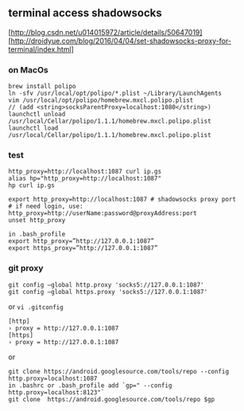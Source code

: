 ## terminal access shadowsocks
[http://blog.csdn.net/u014015972/article/details/50647019]
[http://droidyue.com/blog/2016/04/04/set-shadowsocks-proxy-for-terminal/index.html]
### on MacOs<br>
```
brew install polipo
ln -sfv /usr/local/opt/polipo/*.plist ~/Library/LaunchAgents
vim /usr/local/opt/polipo/homebrew.mxcl.polipo.plist
// (add <string>socksParentProxy=localhost:1080</string>)
launchctl unload /usr/local/Cellar/polipo/1.1.1/homebrew.mxcl.polipo.plist
launchctl load /usr/local/Cellar/polipo/1.1.1/homebrew.mxcl.polipo.plist 
```
### test
```
http_proxy=http://localhost:1087 curl ip.gs
alias hp="http_proxy=http://localhost:1087"
hp curl ip.gs

export http_proxy=http://localhost:1087 # shadowsocks proxy port
# if need login, use: http_proxy=http://userName:password@proxyAddress:port
unset http_proxy

in .bash_profile
export http_proxy=”http://127.0.0.1:1087”
export https_proxy=”http://127.0.0.1:1087”
```
### git proxy
```
git config –global http.proxy 'socks5://127.0.0.1:1087'
git config –global https.proxy 'socks5://127.0.0.1:1087'
```
or `vi .gitconfig`
```
[http]                                                                          
› proxy = http://127.0.0.1:1087                                                 
[https]                                                                         
› proxy = http://127.0.0.1:1087
```
or
```
git clone https://android.googlesource.com/tools/repo --config http.proxy=localhost:1087
in .bashrc or .bash_profile add `gp=" --config http.proxy=localhost:8123"`
git clone  https://android.googlesource.com/tools/repo $gp
```
